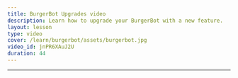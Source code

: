 ```yaml
---
title: BurgerBot Upgrades video
description: Learn how to upgrade your BurgerBot with a new feature.
layout: lesson
type: video
cover: /learn/burgerbot/assets/burgerbot.jpg
video_id: jnPR6XAuJ2U
duration: 44
---
```



---
